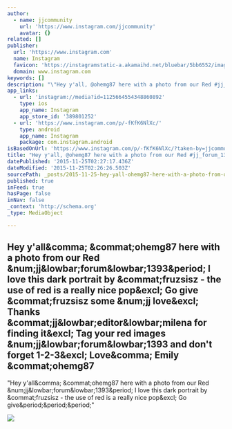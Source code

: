 ```yaml
---
author:
  - name: jjcommunity
    url: 'https://www.instagram.com/jjcommunity'
    avatar: {}
related: []
publisher:
  url: 'https://www.instagram.com'
  name: Instagram
  favicon: 'https://instagramstatic-a.akamaihd.net/bluebar/5bb6552/images/ico/favicon.ico'
  domain: www.instagram.com
keywords: []
description: "\"Hey y'all, @ohemg87 here with a photo from our Red #jj_forum_1393. I love this dark portrait by @fruzsisz - the use of red is a really nice pop! Go give...\""
app_links:
  - url: 'instagram://media?id=1125664554348860892'
    type: ios
    app_name: Instagram
    app_store_id: '389801252'
  - url: 'https://www.instagram.com/p/-fKfK6NlXc/'
    type: android
    app_name: Instagram
    package: com.instagram.android
isBasedOnUrl: 'https://www.instagram.com/p/-fKfK6NlXc/?taken-by=jjcommunity'
title: "Hey y'all, @ohemg87 here with a photo from our Red #jj_forum_1393. I love this dark portrait by @fruzsisz - the use of red is a really nice pop! Go give @fruzsisz some #jj love! Thanks @jj_editor_milena for finding it! Tag your red images #jj_forum_1393 and don't forget 1-2-3! Love, Emily @ohemg87"
datePublished: '2015-11-25T02:27:17.436Z'
dateModified: '2015-11-25T02:26:26.503Z'
sourcePath: _posts/2015-11-25-hey-yall-ohemg87-here-with-a-photo-from-our-red-jj_forum.md
published: true
inFeed: true
hasPage: false
inNav: false
_context: 'http://schema.org'
_type: MediaObject

---
```

<article style=""><h1>Hey y'all&amp;comma; &amp;commat;ohemg87 here with a photo from our Red &amp;num;jj&amp;lowbar;forum&amp;lowbar;1393&amp;period; I love this dark portrait by &amp;commat;fruzsisz - the use of red is a really nice pop&amp;excl; Go give &amp;commat;fruzsisz some &amp;num;jj love&amp;excl; Thanks &amp;commat;jj&amp;lowbar;editor&amp;lowbar;milena for finding it&amp;excl; Tag your red images &amp;num;jj&amp;lowbar;forum&amp;lowbar;1393 and don't forget 1-2-3&amp;excl; Love&amp;comma; Emily &amp;commat;ohemg87</h1><p>"Hey y'all&amp;comma; &amp;commat;ohemg87 here with a photo from our Red &amp;num;jj&amp;lowbar;forum&amp;lowbar;1393&amp;period; I love this dark portrait by &amp;commat;fruzsisz - the use of red is a really nice pop&amp;excl; Go give&amp;period;&amp;period;&amp;period;"</p><img src="https://scontent.cdninstagram.com/hphotos-xaf1/t51.2885-15/s640x640/sh0.08/e35/12277431_1522682401375237_1550712674_n.jpg" /></article>